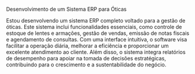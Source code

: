 Desenvolvimento de um Sistema ERP para Óticas

Estou desenvolvendo um sistema ERP completo voltado para a gestão de óticas. Este sistema inclui funcionalidades essenciais, como controle de estoque de lentes e armações, gestão de vendas, emissão de notas fiscais e agendamento de consultas. Com uma interface intuitiva, o software visa facilitar a operação diária, melhorar a eficiência e proporcionar um excelente atendimento ao cliente. Além disso, o sistema integra relatórios de desempenho para apoiar na tomada de decisões estratégicas, contribuindo para o crescimento e a sustentabilidade do negócio.
